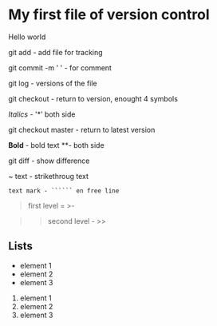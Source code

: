 # My first file of version control

Hello world

git add - add file for tracking

git commit -m '   ' - for comment

git log - versions of the file

git checkout - return to version, enought 4 symbols

*Italics* - '*' both side

git checkout master - return to latest version

**Bold** - bold text **- both side 

git diff - show difference 

~ text - strikethroug text

``````
text mark - `````` en free line
``````

> first level = >-

>> second level - >>



## Lists

* element 1
* element 2
* element 3

1. element 1
2. element 2
3. element 3
